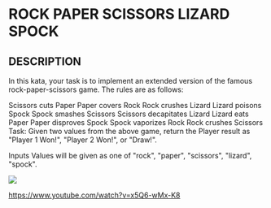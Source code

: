 # ROCK PAPER SCISSORS LIZARD SPOCK

## DESCRIPTION

In this kata, your task is to implement an extended version of the famous rock-paper-scissors game. The rules are as follows:

Scissors cuts Paper
Paper covers Rock
Rock crushes Lizard
Lizard poisons Spock
Spock smashes Scissors
Scissors decapitates Lizard
Lizard eats Paper
Paper disproves Spock
Spock vaporizes Rock
Rock crushes Scissors
Task:
Given two values from the above game, return the Player result as "Player 1 Won!", "Player 2 Won!", or "Draw!".

Inputs
Values will be given as one of "rock", "paper", "scissors", "lizard", "spock".

<img src="https://i.gyazo.com/a02d48d061f83383120b75f58ec14256.png">

<https://www.youtube.com/watch?v=x5Q6-wMx-K8>

